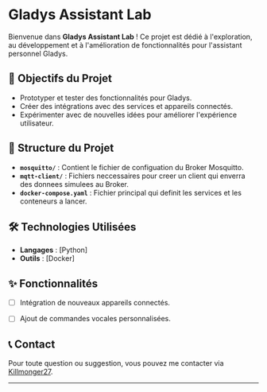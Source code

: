 

# Gladys Assistant Lab

Bienvenue dans **Gladys Assistant Lab** ! Ce projet est dédié à l'exploration, au développement et à l'amélioration de fonctionnalités pour l'assistant personnel Gladys.

## 🚀 Objectifs du Projet

- Prototyper et tester des fonctionnalités pour Gladys.
- Créer des intégrations avec des services et appareils connectés.
- Expérimenter avec de nouvelles idées pour améliorer l'expérience utilisateur.

## 📂 Structure du Projet

- **`mosquitto/`** : Contient le fichier de configuation du Broker Mosquitto.
- **`mqtt-client/`** : Fichiers neccessaires pour creer un client qui enverra des donnees simulees au Broker.
- **`docker-compose.yaml`** : Fichier principal qui definit les services et les conteneurs a lancer.

## 🛠️ Technologies Utilisées

- **Langages** : [Python]
- **Outils** : [Docker]

## ✨ Fonctionnalités

- [ ] Intégration de nouveaux appareils connectés.
- [ ] Ajout de commandes vocales personnalisées.



## 📞 Contact

Pour toute question ou suggestion, vous pouvez me contacter via [Killmonger27](https://github.com/Killmonger27).

---
